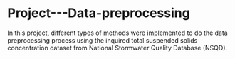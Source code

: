 # Project---Data-preprocessing
In this project, different types of methods were implemented to do the data preprocessing process using the inquired total suspended solids concentration dataset from National Stormwater Quality Database (NSQD).
